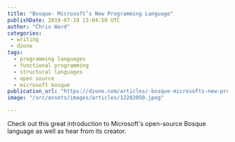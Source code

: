 ```yaml
---
title: "Bosque- Microsoft’s New Programming Language"
publishDate: 2019-07-19 13:04:50 UTC
author: "Chris Ward"
categories:
 - writing
 - dzone
tags:
  - programming languages
  - functional programming
  - structural languages
  - open source
  - microsoft bosque
publication_url: "https://dzone.com/articles/-bosque-microsofts-new-programming-language"
image: "/src/assets/images/articles/12202050.jpeg"

---
```

Check out this great introduction to Microsoft's open-source Bosque language as well as hear from its creator.

